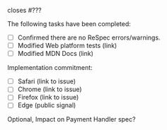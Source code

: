 closes #???

The following tasks have been completed:

 * [ ] Confirmed there are no ReSpec errors/warnings.
 * [ ] Modified Web platform tests (link)
 * [ ] Modified MDN Docs (link)

Implementation commitment:

 * [ ] Safari (link to issue)
 * [ ] Chrome (link to issue)
 * [ ] Firefox (link to issue)
 * [ ] Edge (public signal)

Optional, Impact on Payment Handler spec?
